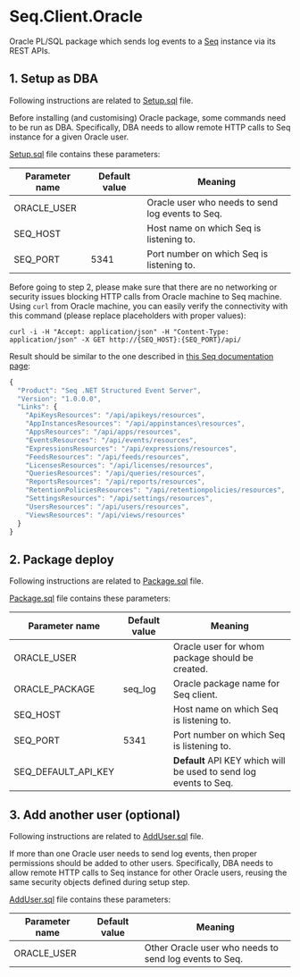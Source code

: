 # Seq.Client.Oracle

Oracle PL/SQL package which sends log events to a [Seq](https://getseq.net/) instance via its REST APIs.

## 1. Setup as DBA

Following instructions are related to [Setup.sql](https://github.com/finsaspa/Seq.Client.Oracle/blob/master/Setup.sql) file.

Before installing (and customising) Oracle package, some commands need to be run as DBA. Specifically, DBA needs to allow remote HTTP calls to Seq instance for a given Oracle user.

[Setup.sql](https://github.com/finsaspa/Seq.Client.Oracle/blob/master/Setup.sql) file contains these parameters:

| Parameter name | Default value | Meaning                                          |
| -------------- | ------------- | ------------------------------------------------ |
| ORACLE_USER    |               | Oracle user who needs to send log events to Seq. |
| SEQ_HOST       |               | Host name on which Seq is listening to.          |
| SEQ_PORT       | 5341          | Port number on which Seq is listening to.        |

Before going to step 2, please make sure that there are no networking or security issues blocking HTTP calls from Oracle machine to Seq machine. Using `curl` from Oracle machine, you can easily verify the connectivity with this command (please replace placeholders with proper values):

```shell
curl -i -H "Accept: application/json" -H "Content-Type: application/json" -X GET http://{SEQ_HOST}:{SEQ_PORT}/api/
```

Result should be similar to the one described in [this Seq documentation page](https://docs.getseq.net/docs/using-the-http-api):

```js
{
  "Product": "Seq .NET Structured Event Server",
  "Version": "1.0.0.0",
  "Links": {
    "ApiKeysResources": "/api/apikeys/resources",
    "AppInstancesResources": "/api/appinstances\resources",
    "AppsResources": "/api/apps/resources",
    "EventsResources": "/api/events/resources",
    "ExpressionsResources": "/api/expressions/resources",
    "FeedsResources": "/api/feeds/resources",
    "LicensesResources": "/api/licenses/resources",
    "QueriesResources": "/api/queries/resources",
    "ReportsResources": "/api/reports/resources",
    "RetentionPoliciesResources": "/api/retentionpolicies/resources",
    "SettingsResources": "/api/settings/resources",
    "UsersResources": "/api/users/resources",
    "ViewsResources": "/api/views/resources"
  }
}
```

## 2. Package deploy

Following instructions are related to [Package.sql](https://github.com/finsaspa/Seq.Client.Oracle/blob/master/Package.sql) file.

[Package.sql](https://github.com/finsaspa/Seq.Client.Oracle/blob/master/Package.sql) file contains these parameters:

| Parameter name      | Default value | Meaning                                                           |
| ------------------- | ------------- | ----------------------------------------------------------------- |
| ORACLE_USER         |               | Oracle user for whom package should be created.                   |
| ORACLE_PACKAGE      | seq_log       | Oracle package name for Seq client.                               |
| SEQ_HOST            |               | Host name on which Seq is listening to.                           |
| SEQ_PORT            | 5341          | Port number on which Seq is listening to.                         |
| SEQ_DEFAULT_API_KEY |               | **Default** API KEY which will be used to send log events to Seq. |

## 3. Add another user (optional)

Following instructions are related to [AddUser.sql](https://github.com/finsaspa/Seq.Client.Oracle/blob/master/AddUser.sql) file.

If more than one Oracle user needs to send log events, then proper permissions should be added to other users. Specifically, DBA needs to allow remote HTTP calls to Seq instance for other Oracle users, reusing the same security objects defined during setup step.

[AddUser.sql](https://github.com/finsaspa/Seq.Client.Oracle/blob/master/AddUser.sql) file contains these parameters:

| Parameter name | Default value | Meaning                                                |
| -------------- | ------------- | ------------------------------------------------------ |
| ORACLE_USER    |               | Other Oracle user who needs to send log events to Seq. |
